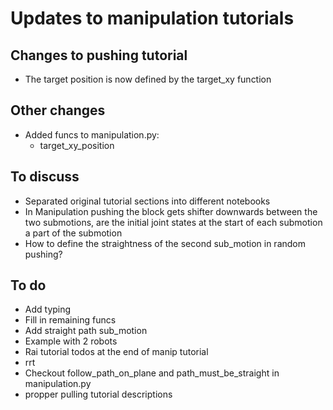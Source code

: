 # Updates to manipulation tutorials

## Changes to pushing tutorial
- The target position is now defined by the target_xy function

## Other changes
- Added funcs to manipulation.py:
    - target_xy_position

## To discuss
- Separated original tutorial sections into different notebooks 
- In Manipulation pushing the block gets shifter downwards between the two submotions, are the initial joint states at the start of each submotion a part of the submotion
- How to define the straightness of the second sub_motion in random pushing?

## To do
- Add typing
- Fill in remaining funcs
- Add straight path sub_motion
- Example with 2 robots
- Rai tutorial todos at the end of manip tutorial
- rrt
- Checkout follow_path_on_plane and path_must_be_straight in manipulation.py
- propper pulling tutorial descriptions
